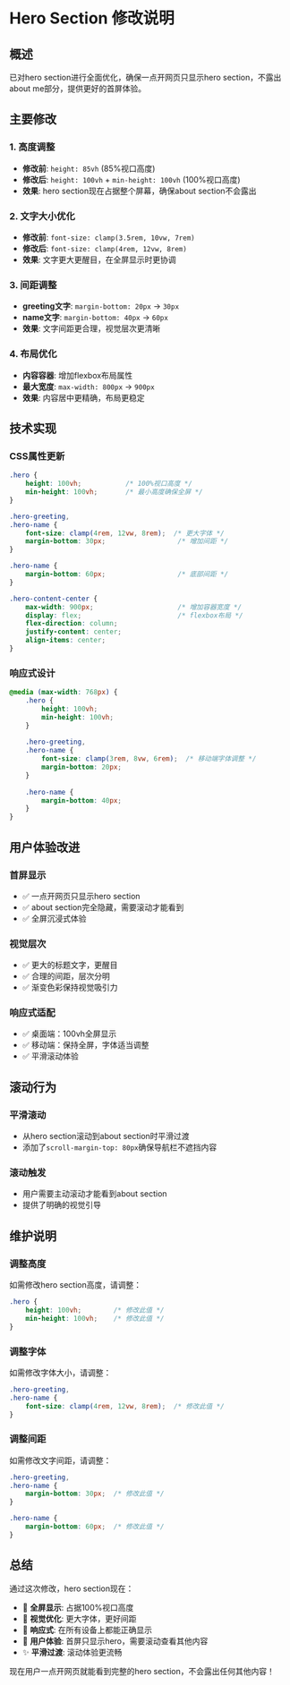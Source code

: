 # Hero Section 修改说明

## 概述
已对hero section进行全面优化，确保一点开网页只显示hero section，不露出about me部分，提供更好的首屏体验。

## 主要修改

### 1. 高度调整
- **修改前**: `height: 85vh` (85%视口高度)
- **修改后**: `height: 100vh` + `min-height: 100vh` (100%视口高度)
- **效果**: hero section现在占据整个屏幕，确保about section不会露出

### 2. 文字大小优化
- **修改前**: `font-size: clamp(3.5rem, 10vw, 7rem)`
- **修改后**: `font-size: clamp(4rem, 12vw, 8rem)`
- **效果**: 文字更大更醒目，在全屏显示时更协调

### 3. 间距调整
- **greeting文字**: `margin-bottom: 20px` → `30px`
- **name文字**: `margin-bottom: 40px` → `60px`
- **效果**: 文字间距更合理，视觉层次更清晰

### 4. 布局优化
- **内容容器**: 增加flexbox布局属性
- **最大宽度**: `max-width: 800px` → `900px`
- **效果**: 内容居中更精确，布局更稳定

## 技术实现

### CSS属性更新
```css
.hero {
    height: 100vh;           /* 100%视口高度 */
    min-height: 100vh;       /* 最小高度确保全屏 */
}

.hero-greeting,
.hero-name {
    font-size: clamp(4rem, 12vw, 8rem);  /* 更大字体 */
    margin-bottom: 30px;                  /* 增加间距 */
}

.hero-name {
    margin-bottom: 60px;                  /* 底部间距 */
}

.hero-content-center {
    max-width: 900px;                     /* 增加容器宽度 */
    display: flex;                        /* flexbox布局 */
    flex-direction: column;
    justify-content: center;
    align-items: center;
}
```

### 响应式设计
```css
@media (max-width: 768px) {
    .hero {
        height: 100vh;
        min-height: 100vh;
    }
    
    .hero-greeting,
    .hero-name {
        font-size: clamp(3rem, 8vw, 6rem);  /* 移动端字体调整 */
        margin-bottom: 20px;
    }
    
    .hero-name {
        margin-bottom: 40px;
    }
}
```

## 用户体验改进

### 首屏显示
- ✅ 一点开网页只显示hero section
- ✅ about section完全隐藏，需要滚动才能看到
- ✅ 全屏沉浸式体验

### 视觉层次
- ✅ 更大的标题文字，更醒目
- ✅ 合理的间距，层次分明
- ✅ 渐变色彩保持视觉吸引力

### 响应式适配
- ✅ 桌面端：100vh全屏显示
- ✅ 移动端：保持全屏，字体适当调整
- ✅ 平滑滚动体验

## 滚动行为

### 平滑滚动
- 从hero section滚动到about section时平滑过渡
- 添加了`scroll-margin-top: 80px`确保导航栏不遮挡内容

### 滚动触发
- 用户需要主动滚动才能看到about section
- 提供了明确的视觉引导

## 维护说明

### 调整高度
如需修改hero section高度，请调整：
```css
.hero {
    height: 100vh;        /* 修改此值 */
    min-height: 100vh;    /* 修改此值 */
}
```

### 调整字体
如需修改字体大小，请调整：
```css
.hero-greeting,
.hero-name {
    font-size: clamp(4rem, 12vw, 8rem);  /* 修改此值 */
}
```

### 调整间距
如需修改文字间距，请调整：
```css
.hero-greeting,
.hero-name {
    margin-bottom: 30px;  /* 修改此值 */
}

.hero-name {
    margin-bottom: 60px;  /* 修改此值 */
}
```

## 总结

通过这次修改，hero section现在：
- 🎯 **全屏显示**: 占据100%视口高度
- 🎨 **视觉优化**: 更大字体，更好间距
- 📱 **响应式**: 在所有设备上都能正确显示
- 🚀 **用户体验**: 首屏只显示hero，需要滚动查看其他内容
- ✨ **平滑过渡**: 滚动体验更流畅

现在用户一点开网页就能看到完整的hero section，不会露出任何其他内容！ 